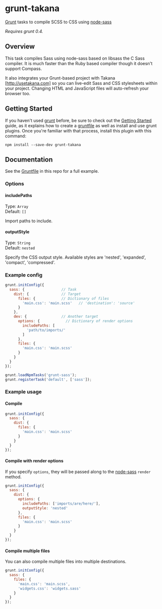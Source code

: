 # grunt-takana

[Grunt][grunt] tasks to compile SCSS to CSS using [node-sass](https://github.com/andrew/node-sass)

*Requires grunt 0.4.*

## Overview

This task compiles Sass using node-sass based on libsass the C Sass compiler. It is much faster than the Ruby based compiler though it doesn't support Compass.

It also integrates your Grunt-based project with Takana [http://usetakana.com] so you can live-edit Sass and CSS stylesheets within your project. Changing HTML and JavaScript files will auto-refresh your browser too.

## Getting Started

If you haven't used [grunt][] before, be sure to check out the [Getting Started][] guide, as it explains how to create a [gruntfile][Getting Started] as well as install and use grunt plugins. Once you're familiar with that process, install this plugin with this command:

```shell
npm install --save-dev grunt-takana
```

[grunt]: http://gruntjs.com
[Getting Started]: https://github.com/gruntjs/grunt/wiki/Getting-started


## Documentation

See the [Gruntfile](https://github.com/sindresorhus/grunt-sass/blob/master/Gruntfile.js) in this repo for a full example.

### Options


#### includePaths

Type: `Array`  
Default: `[]`

Import paths to include.


#### outputStyle

Type: `String`  
Default: `nested`

Specify the CSS output style. Available styles are 'nested', 'expanded', 'compact', 'compressed'.


### Example config

```javascript
grunt.initConfig({
  sass: {                 // Task
    dist: {               // Target
      files: {            // Dictionary of files
        'main.css': 'main.scss'   // 'destination': 'source'
      }
    },
    dev: {                // Another target
      options: {            // Dictionary of render options
        includePaths: [
          'path/to/imports/'
        ]
      },
      files: {
        'main.css': 'main.scss'
      }
    }
  }
});

grunt.loadNpmTasks('grunt-sass');
grunt.registerTask('default', ['sass']);
```


### Example usage


#### Compile

```javascript
grunt.initConfig({
  sass: {
    dist: {
      files: {
        'main.css': 'main.scss'
      }
    }
  }
});
```


#### Compile with render options

If you specify `options`, they will be passed along to the [node-sass](https://github.com/andrew/node-sass) `render` method.

```javascript
grunt.initConfig({
  sass: {
    dist: {
      options: {
        includePaths: ['imports/are/here/'],
        outputStyle: 'nested'
      },
      files: {
        'main.css': 'main.scss'
      }
    }
  }
});
```


#### Compile multiple files

You can also compile multiple files into multiple destinations.

```javascript
grunt.initConfig({
  sass: {
    files: {
      'main.css': 'main.scss',
      'widgets.css': 'widgets.sass'
    }
  }
});
```
